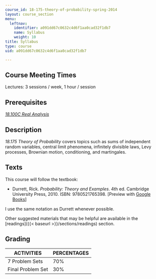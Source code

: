```yaml
---
course_id: 18-175-theory-of-probability-spring-2014
layout: course_section
menu:
  leftnav:
    identifier: a091dd67c0632c4d6f1aa0cad32f1db7
    name: Syllabus
    weight: 10
title: Syllabus
type: course
uid: a091dd67c0632c4d6f1aa0cad32f1db7

---
```


Course Meeting Times
--------------------

Lectures: 3 sessions / week, 1 hour / session

Prerequisites
-------------

[_18.100C Real Analysis_](/courses/18-100c-real-analysis-fall-2012)

Description
-----------

_18.175 Theory of Probability_ covers topics such as sums of independent random variables, central limit phenomena, infinitely divisible laws, Levy processes, Brownian motion, conditioning, and martingales.

Texts
-----

This course will follow the textbook:

*   Durrett, Rick. _Probability: Theory and Examples_. 4th ed. Cambridge University Press, 2010. ISBN: 9780521765398. \[Preview with [Google Books](http://books.google.com/books?id=evbGTPhuvSoC&pg=PAfrontcover)\]

I use the same notation as Durrett whenever possible.

Other suggested materials that may be helpful are available in the [readings]({{< baseurl >}}/sections/readings) section.

Grading
-------

| ACTIVITIES | PERCENTAGES |
| --- | --- |
| 7 Problem Sets | 70% |
| Final Problem Set | 30%